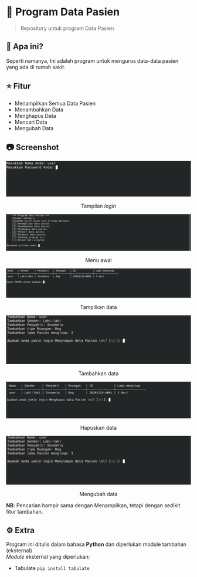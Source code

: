 # 🏥 Program Data Pasien #
<blockquote> Repository untuk program Data Pasien </blockquote>

## 🤔 Apa ini? ##
Seperti namanya, Ini adalah program untuk mengurus data-data pasien yang ada di rumah sakit.

## ⭐ Fitur ##
- Menampilkan Semua Data Pasien
- Menambahkan Data
- Menghapus Data
- Mencari Data
- Mengubah Data

## 📷 Screenshot ##

![Login Screen](https://github.com/Dhe0van/Data-Pasien/blob/main/Screenshot/6.png "Login Screen")
<p align="center"> Tampilan <i>login</i></p>

![Menu](https://github.com/Dhe0van/Data-Pasien/blob/main/Screenshot/5.png "Menu")
<p align="center">Menu awal</p>

![Tampilkan](https://github.com/Dhe0van/Data-Pasien/blob/main/Screenshot/1.png "Tampilkan")
<p align="center">Tampilkan data</p>

![Tambahkan](https://github.com/Dhe0van/Data-Pasien/blob/main/Screenshot/3.png "Tambahkan")
<p align="center">Tambahkan data</p>

![Hapus](https://github.com/Dhe0van/Data-Pasien/blob/main/Screenshot/4.png "Hapus")
<p align="center">Hapuskan data</p>

![Mengubah](https://github.com/Dhe0van/Data-Pasien/blob/main/Screenshot/3.png "Mengubah")
<p align="center">Mengubah data</p>

<b>NB</b>: Pencarian hampir sama dengan Menampilkan, tetapi dengan sedikit fitur tambahan.

## ⚙️ Extra ##
Program ini ditulis dalam bahasa <strong>Python</strong> dan diperlukan module tambahan (eksternal)
<br/>
<i>Module</i> eksternal yang diperlukan:
- Tabulate `pip install tabulate`
